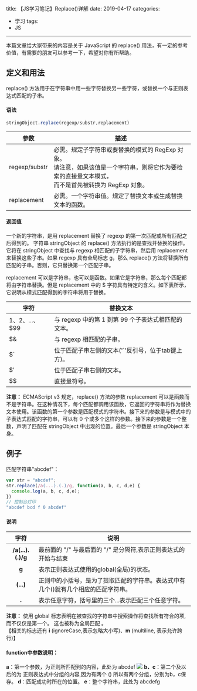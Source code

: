 title: 【JS学习笔记】Replace()详解
date: 2019-04-17
categories:
  - 学习
tags:
  - JS

---

本篇文章给大家带来的内容是关于 JavaScript 的 replace() 用法，有一定的参考价值，有需要的朋友可以参考一下，希望对你有所帮助。

<!-- more -->

## 定义和用法

replace() 方法用于在字符串中用一些字符替换另一些字符，或替换一个与正则表达式匹配的子串。

#### 语法
```js
stringObject.replace(regexp/substr,replacement)
```
|参数|描述|
|---|---|
|regexp/substr|必需。规定子字符串或要替换的模式的 RegExp 对象。<br/>请注意，如果该值是一个字符串，则将它作为要检索的直接量文本模式，<br/>而不是首先被转换为 RegExp 对象。|
|replacement|必需。一个字符串值。规定了替换文本或生成替换文本的函数。|
#### 返回值
一个新的字符串，是用 replacement 替换了 regexp 的第一次匹配或所有匹配之后得到的。
字符串 stringObject 的 replace() 方法执行的是查找并替换的操作。它将在 stringObject 中查找与 regexp 相匹配的子字符串，然后用 replacement 来替换这些子串。如果 regexp 具有全局标志 g，那么 replace() 方法将替换所有匹配的子串。否则，它只替换第一个匹配子串。

replacement 可以是字符串，也可以是函数。如果它是字符串，那么每个匹配都将由字符串替换。但是 replacement 中的 $ 字符具有特定的含义。如下表所示，它说明从模式匹配得到的字符串将用于替换。

|字符|替换文本|
|---|---|
|$1、$2、...、$99|与 regexp 中的第 1 到第 99 个子表达式相匹配的文本。|
|$&|与 regexp 相匹配的子串。|
|$\`|位于匹配子串左侧的文本('`'反引号，位于tab键上方)。|
|$'|位于匹配子串右侧的文本。|
|$$|直接量符号。|

**注意：**
ECMAScript v3 规定，replace() 方法的参数 replacement 可以是函数而不是字符串。在这种情况下，每个匹配都调用该函数，它返回的字符串将作为替换文本使用。该函数的第一个参数是匹配模式的字符串。接下来的参数是与模式中的子表达式匹配的字符串，可以有 0 个或多个这样的参数。接下来的参数是一个整数，声明了匹配在 stringObject 中出现的位置。最后一个参数是 stringObject 本身。

## 例子
匹配字符串"abcdef"：
```js
var str = "abcdef";
str.replace(/a(...).(.)/g, function(a, b, c, d,e) {
  console.log(a, b, c, d,e);
})
// 控制台打印
"abcdef bcd f 0 abcdef"

```

#### 说明

|字符|说明|
|:---:|---|
|**/a(...).(.)/g**|最前面的 "/" 与最后面的 "/" 是分隔符,表示正则表达式的开始与结束|
|**g**|表示正则表达式使用的global(全局)的状态。|
|**(...)**|正则中的小括号，是为了提取匹配的字符串。表达式中有几个()就有几个相应的匹配字符串。|
|**.**|表示任意字符，括号里的三个...表示匹配三个任意字符。　|

**注意：**
使用 global 标志表明在被查找的字符串中搜索操作将查找所有符合的项, 而不仅仅是第一个。 这也被称为全局匹配 。<br />【相关的标志还有 **i** (ignoreCase,表示忽略大小写)、**m** (multiline, 表示允许跨行)】

#### function中参数说明：
**a**：第一个参数，为正则所匹配到的内容，此处为 abcdef
![](/assets/image/replace.png)
**b、c**：第二个及以后的为 正则表达式中分组的内容,因为有两个 () 所以有两个分组，分别为b，c保存。
**d**：匹配成功时所在的位置。
**e**：整个字符串，此处为 abcdefg
　